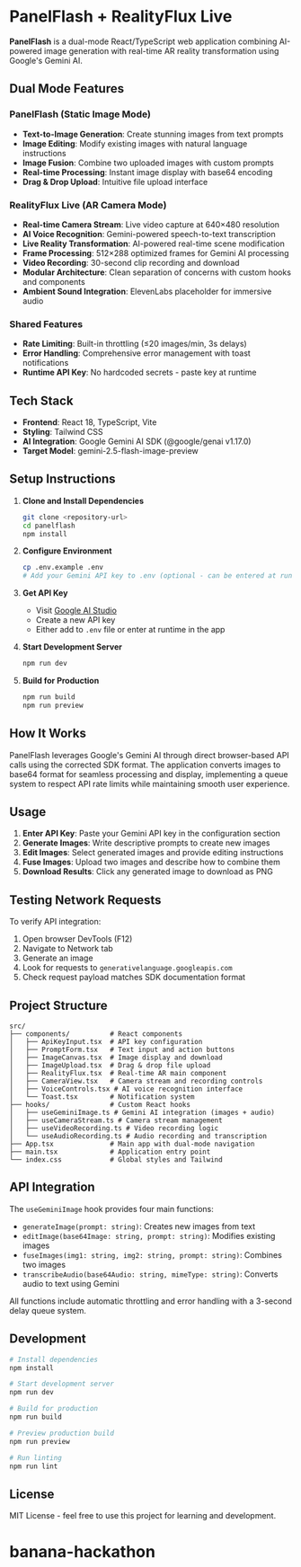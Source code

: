 # PanelFlash + RealityFlux Live

**PanelFlash** is a dual-mode React/TypeScript web application combining AI-powered image generation with real-time AR reality transformation using Google's Gemini AI.

## Dual Mode Features

### PanelFlash (Static Image Mode)
- **Text-to-Image Generation**: Create stunning images from text prompts
- **Image Editing**: Modify existing images with natural language instructions
- **Image Fusion**: Combine two uploaded images with custom prompts
- **Real-time Processing**: Instant image display with base64 encoding
- **Drag & Drop Upload**: Intuitive file upload interface

### RealityFlux Live (AR Camera Mode)
- **Real-time Camera Stream**: Live video capture at 640×480 resolution
- **AI Voice Recognition**: Gemini-powered speech-to-text transcription
- **Live Reality Transformation**: AI-powered real-time scene modification
- **Frame Processing**: 512×288 optimized frames for Gemini AI processing
- **Video Recording**: 30-second clip recording and download
- **Modular Architecture**: Clean separation of concerns with custom hooks and components
- **Ambient Sound Integration**: ElevenLabs placeholder for immersive audio

### Shared Features
- **Rate Limiting**: Built-in throttling (≤20 images/min, 3s delays)
- **Error Handling**: Comprehensive error management with toast notifications
- **Runtime API Key**: No hardcoded secrets - paste key at runtime

## Tech Stack

- **Frontend**: React 18, TypeScript, Vite
- **Styling**: Tailwind CSS
- **AI Integration**: Google Gemini AI SDK (@google/genai v1.17.0)
- **Target Model**: gemini-2.5-flash-image-preview

## Setup Instructions

1. **Clone and Install Dependencies**
   ```bash
   git clone <repository-url>
   cd panelflash
   npm install
   ```

2. **Configure Environment**
   ```bash
   cp .env.example .env
   # Add your Gemini API key to .env (optional - can be entered at runtime)
   ```

3. **Get API Key**
   - Visit [Google AI Studio](https://makersuite.google.com/app/apikey)
   - Create a new API key
   - Either add to `.env` file or enter at runtime in the app

4. **Start Development Server**
   ```bash
   npm run dev
   ```

5. **Build for Production**
   ```bash
   npm run build
   npm run preview
   ```

## How It Works

PanelFlash leverages Google's Gemini AI through direct browser-based API calls using the corrected SDK format. The application converts images to base64 format for seamless processing and display, implementing a queue system to respect API rate limits while maintaining smooth user experience.

## Usage

1. **Enter API Key**: Paste your Gemini API key in the configuration section
2. **Generate Images**: Write descriptive prompts to create new images
3. **Edit Images**: Select generated images and provide editing instructions
4. **Fuse Images**: Upload two images and describe how to combine them
5. **Download Results**: Click any generated image to download as PNG

## Testing Network Requests

To verify API integration:

1. Open browser DevTools (F12)
2. Navigate to Network tab
3. Generate an image
4. Look for requests to `generativelanguage.googleapis.com`
5. Check request payload matches SDK documentation format

## Project Structure

```
src/
├── components/          # React components
│   ├── ApiKeyInput.tsx  # API key configuration
│   ├── PromptForm.tsx   # Text input and action buttons
│   ├── ImageCanvas.tsx  # Image display and download
│   ├── ImageUpload.tsx  # Drag & drop file upload
│   ├── RealityFlux.tsx  # Real-time AR main component
│   ├── CameraView.tsx   # Camera stream and recording controls
│   ├── VoiceControls.tsx # AI voice recognition interface
│   └── Toast.tsx        # Notification system
├── hooks/               # Custom React hooks
│   ├── useGeminiImage.ts # Gemini AI integration (images + audio)
│   ├── useCameraStream.ts # Camera stream management
│   ├── useVideoRecording.ts # Video recording logic
│   └── useAudioRecording.ts # Audio recording and transcription
├── App.tsx              # Main app with dual-mode navigation
├── main.tsx             # Application entry point
└── index.css            # Global styles and Tailwind
```

## API Integration

The `useGeminiImage` hook provides four main functions:

- `generateImage(prompt: string)`: Creates new images from text
- `editImage(base64Image: string, prompt: string)`: Modifies existing images
- `fuseImages(img1: string, img2: string, prompt: string)`: Combines two images
- `transcribeAudio(base64Audio: string, mimeType: string)`: Converts audio to text using Gemini

All functions include automatic throttling and error handling with a 3-second delay queue system.

## Development

```bash
# Install dependencies
npm install

# Start development server
npm run dev

# Build for production
npm run build

# Preview production build
npm run preview

# Run linting
npm run lint
```

## License

MIT License - feel free to use this project for learning and development.
# banana-hackathon
